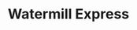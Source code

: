 ---
title: "Watermill Express"
url: /amarillo/watermill-express-martin-luther-king-boulevard-ne-24th-ave/
shop: water
---